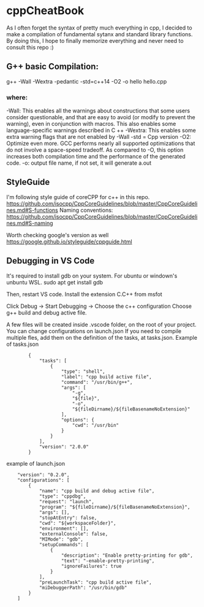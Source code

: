 # cppCheatBook
As I often forget the syntax of pretty much everything in cpp, I decided to make a compilation of fundamental sytanx and standard library functions.
By doing this, I hope to finally memorize everything and never need to consult this repo :)


## G++ basic Compilation:

g++ -Wall -Wextra -pedantic -std=c++14 -O2 -o hello hello.cpp

### where:
-Wall: This enables all the warnings about constructions that some users consider questionable, and that are easy to avoid (or modify to prevent the warning), even in conjunction with macros. This also enables some language-specific warnings described in C ++
-Wextra: This enables some extra warning flags that are not enabled by -Wall
-std = Cpp version
-O2: Optimize even more. GCC performs nearly all supported optimizations that do not involve a space-speed tradeoff. As compared to -O, this option increases both compilation time and the performance of the generated code.
-o: output file name, if not set, it will generate a.out

## StyleGuide

I'm following style guide of coreCPP for c++ in this repo. 
https://github.com/isocpp/CppCoreGuidelines/blob/master/CppCoreGuidelines.md#S-functions
Naming conventions:
https://github.com/isocpp/CppCoreGuidelines/blob/master/CppCoreGuidelines.md#S-naming

Worth checking google's version as well
https://google.github.io/styleguide/cppguide.html


## Debugging in VS Code

It's required to install gdb on your system. 
For ubuntu or windown's unbuntu WSL. 
sudo apt get install gdb

Then, restart VS code. 
Install the extension C.C++ from msfot

Click Debug ->
Start Debugging ->
Choose the c++ configuration
Choose g++ build and debug active file. 

A few files will be created inside .vscode folder, on the root of your project. 
You can change configurations on launch.json
If you need to compile multiple fles, add them on the definition of the tasks, at tasks.json.
Example of tasks.json
```
        {
            "tasks": [
                {
                    "type": "shell",
                    "label": "cpp build active file",
                    "command": "/usr/bin/g++",
                    "args": [
                        "-g",
                        "${file}",
                        "-o",
                        "${fileDirname}/${fileBasenameNoExtension}"
                    ],
                    "options": {
                        "cwd": "/usr/bin"
                    }
                }
            ],
            "version": "2.0.0"
        }
```
example of  launch.json
```
    "version": "0.2.0",
    "configurations": [
        {
            "name": "cpp build and debug active file",
            "type": "cppdbg",
            "request": "launch",
            "program": "${fileDirname}/${fileBasenameNoExtension}",
            "args": [],
            "stopAtEntry": false,
            "cwd": "${workspaceFolder}",
            "environment": [],
            "externalConsole": false,
            "MIMode": "gdb",
            "setupCommands": [
                {
                    "description": "Enable pretty-printing for gdb",
                    "text": "-enable-pretty-printing",
                    "ignoreFailures": true
                }
            ],
            "preLaunchTask": "cpp build active file",
            "miDebuggerPath": "/usr/bin/gdb"
        }
    ]

```
